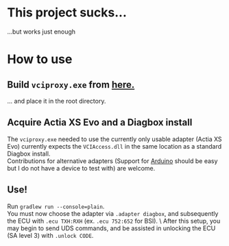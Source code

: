 # This project sucks...
...but works just enough

# How to use
## Build `vciproxy.exe` from [here.](https://github.com/Sascha-T/actiaproxy)
... and place it in the root directory.

## Acquire Actia XS Evo and a Diagbox install
The `vciproxy.exe` needed to use the currently only usable adapter (Actia XS Evo) currently expects the `VCIAccess.dll` in the same location as a standard Diagbox install. \
Contributions for alternative adapters (Support for [Arduino](https://github.com/ludwig-v/arduino-psa-diag/tree/master) should be easy but I do not have a device to test with) are welcome.

## Use!
Run `gradlew run --console=plain`. \
You must now choose the adapter via `.adapter diagbox`, and subsequently the ECU with `.ecu TXH:RXH` (ex. `.ecu 752:652` for BSI). \ 
After this setup, you may begin to send UDS commands, and be assisted in unlocking the ECU (SA level 3) with `.unlock CODE`.
